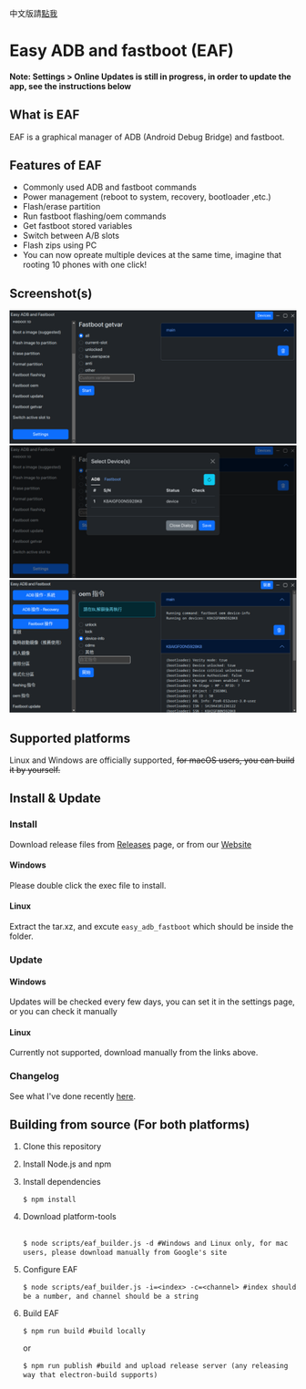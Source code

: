 中文版請[點我](./README-zh.md)

# Easy ADB and fastboot (EAF)

#### Note: Settings > Online Updates is still in progress, in order to update the app, see the instructions below

## What is EAF

EAF is a graphical manager of ADB (Android Debug Bridge) and fastboot.

## Features of EAF

- Commonly used ADB and fastboot commands
- Power management (reboot to system, recovery, bootloader ,etc.)
- Flash/erase partition
- Run fastboot flashing/oem commands
- Get fastboot stored variables
- Switch between A/B slots
- Flash zips using PC
- You can now opreate multiple devices at the same time, imagine that rooting 10 phones with one click!

## Screenshot(s)

![fastboot getvar function](./readme-imgs/fastboot_get_var.png)
![device manager](./readme-imgs/devices.png)
![output by groups](./readme-imgs/multiple_devices.png)

## Supported platforms

Linux and Windows are officially supported, ~~for macOS users, you can build it by yourself.~~

## Install & Update

### Install

Download release files from [Releases](https://github.com/ryantsui1109/Easy_ADB_fastboot/releases) page, or from our [Website](https://ryantsui1109.github.io/eaf_web/en)


#### Windows
Please double click the exec file to install. 
#### Linux 
Extract the tar.xz, and excute `easy_adb_fastboot` which should be inside the folder.

### Update

#### Windows

Updates will be checked every few days, you can set it in the settings page, or you can check it manually

#### Linux

Currently not supported, download manually from the links above.

### Changelog

See what I've done recently [here](./更新說明).

## Building from source (For both platforms)

1. Clone this repository
1. Install Node.js and npm
1. Install dependencies

   ```console
   $ npm install
   ```

1. Download platform-tools

   ```console

   $ node scripts/eaf_builder.js -d #Windows and Linux only, for mac users, please download manually from Google's site
   ```

1. Configure EAF
   ```console
   $ node scripts/eaf_builder.js -i=<index> -c=<channel> #index should be a number, and channel should be a string
   ```
1. Build EAF
   ```console
   $ npm run build #build locally
   ```
   or
   ```console
   $ npm run publish #build and upload release server (any releasing way that electron-build supports)
   ```
